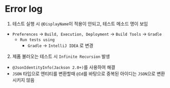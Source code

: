 # Error log

1. 테스트 실행 시 `@DisplayName`이 적용이 안되고, 테스트 메소드 명이 보임
  - `Preferences` -> `Build, Execution, Deployment` -> `Build Tools` -> `Gradle`
    - `Run tests using`
      - `Gradle` -> `IntelliJ IDEA` 로 변경
      
2. 제품 불러오는 테스트 시 `Infinite Recursion` 발생
  - `@JsonIdentityInfo(Jackson 2.0+)`를 사용하여 해결
  - `JSON` 타입으로 엔티티를 변환할때 `@Id`를 바탕으로 중복된 아이디는 `JSON`으로 변환시키지 않음 